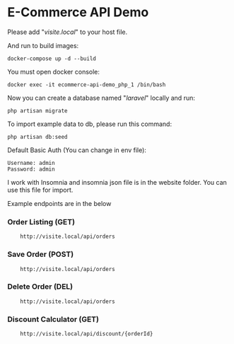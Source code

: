 # E-Commerce API Demo

Please add "*visite.local*" to your host file.

And run to build images:
    
    docker-compose up -d --build

You must open docker console:

    docker exec -it ecommerce-api-demo_php_1 /bin/bash

Now you can create a database named "*laravel*" locally and run:

    php artisan migrate

To import example data to db, please run this command:

    php artisan db:seed

Default Basic Auth (You can change in env file):

    Username: admin
    Password: admin

I work with Insomnia and insomnia json file is in the website folder. You can use this file for import.

Example endpoints are in the below

### Order Listing (GET)
``` 
    http://visite.local/api/orders
```
### Save Order (POST)
``` 
    http://visite.local/api/orders
```
### Delete Order (DEL)
``` 
    http://visite.local/api/orders
```
### Discount Calculator (GET)
``` 
    http://visite.local/api/discount/{orderId}
```